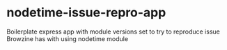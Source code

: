 nodetime-issue-repro-app
========================

Boilerplate express app with module versions set to try to reproduce issue Browzine has with using nodetime module
